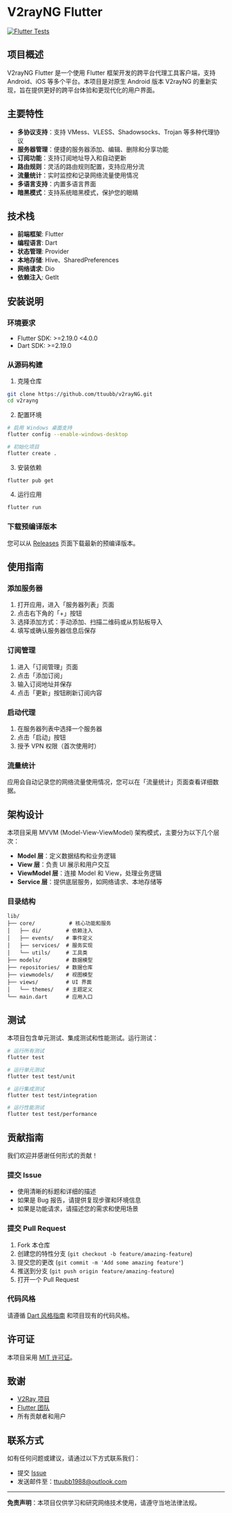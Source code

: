 # V2rayNG Flutter

[![Flutter Tests](https://github.com/yourusername/v2rayng/actions/workflows/flutter_tests.yml/badge.svg)](https://github.com/yourusername/v2rayng/actions/workflows/flutter_tests.yml)

## 项目概述

V2rayNG Flutter 是一个使用 Flutter 框架开发的跨平台代理工具客户端，支持 Android、iOS 等多个平台。本项目是对原生 Android 版本 V2rayNG 的重新实现，旨在提供更好的跨平台体验和更现代化的用户界面。

## 主要特性

- **多协议支持**：支持 VMess、VLESS、Shadowsocks、Trojan 等多种代理协议
- **服务器管理**：便捷的服务器添加、编辑、删除和分享功能
- **订阅功能**：支持订阅地址导入和自动更新
- **路由规则**：灵活的路由规则配置，支持应用分流
- **流量统计**：实时监控和记录网络流量使用情况
- **多语言支持**：内置多语言界面
- **暗黑模式**：支持系统暗黑模式，保护您的眼睛

## 技术栈

- **前端框架**: Flutter
- **编程语言**: Dart
- **状态管理**: Provider
- **本地存储**: Hive、SharedPreferences
- **网络请求**: Dio
- **依赖注入**: GetIt

## 安装说明

### 环境要求

- Flutter SDK: >=2.19.0 <4.0.0
- Dart SDK: >=2.19.0

### 从源码构建

1. 克隆仓库
```bash
git clone https://github.com/ttuubb/v2rayNG.git
cd v2rayng
```

2. 配置环境
```bash
# 启用 Windows 桌面支持
flutter config --enable-windows-desktop

# 初始化项目
flutter create .
```

3. 安装依赖
```bash
flutter pub get
```

4. 运行应用
```bash
flutter run
```

### 下载预编译版本

您可以从 [Releases](https://github.com/ttuubb/v2rayNG.git/releases) 页面下载最新的预编译版本。

## 使用指南

### 添加服务器

1. 打开应用，进入「服务器列表」页面
2. 点击右下角的「+」按钮
3. 选择添加方式：手动添加、扫描二维码或从剪贴板导入
4. 填写或确认服务器信息后保存

### 订阅管理

1. 进入「订阅管理」页面
2. 点击「添加订阅」
3. 输入订阅地址并保存
4. 点击「更新」按钮刷新订阅内容

### 启动代理

1. 在服务器列表中选择一个服务器
2. 点击「启动」按钮
3. 授予 VPN 权限（首次使用时）

### 流量统计

应用会自动记录您的网络流量使用情况，您可以在「流量统计」页面查看详细数据。

## 架构设计

本项目采用 MVVM (Model-View-ViewModel) 架构模式，主要分为以下几个层次：

- **Model 层**：定义数据结构和业务逻辑
- **View 层**：负责 UI 展示和用户交互
- **ViewModel 层**：连接 Model 和 View，处理业务逻辑
- **Service 层**：提供底层服务，如网络请求、本地存储等

### 目录结构

```
lib/
├── core/           # 核心功能和服务
│   ├── di/        # 依赖注入
│   ├── events/    # 事件定义
│   ├── services/  # 服务实现
│   └── utils/     # 工具类
├── models/        # 数据模型
├── repositories/  # 数据仓库
├── viewmodels/    # 视图模型
├── views/         # UI 界面
│   └── themes/    # 主题定义
└── main.dart      # 应用入口
```

## 测试

本项目包含单元测试、集成测试和性能测试。运行测试：

```bash
# 运行所有测试
flutter test

# 运行单元测试
flutter test test/unit

# 运行集成测试
flutter test test/integration

# 运行性能测试
flutter test test/performance
```

## 贡献指南

我们欢迎并感谢任何形式的贡献！

### 提交 Issue

- 使用清晰的标题和详细的描述
- 如果是 Bug 报告，请提供复现步骤和环境信息
- 如果是功能请求，请描述您的需求和使用场景

### 提交 Pull Request

1. Fork 本仓库
2. 创建您的特性分支 (`git checkout -b feature/amazing-feature`)
3. 提交您的更改 (`git commit -m 'Add some amazing feature'`)
4. 推送到分支 (`git push origin feature/amazing-feature`)
5. 打开一个 Pull Request

### 代码风格

请遵循 [Dart 风格指南](https://dart.dev/guides/language/effective-dart/style) 和项目现有的代码风格。

## 许可证

本项目采用 [MIT 许可证](LICENSE)。

## 致谢

- [V2Ray 项目](https://github.com/v2ray/v2ray-core)
- [Flutter 团队](https://flutter.dev/)
- 所有贡献者和用户

## 联系方式

如有任何问题或建议，请通过以下方式联系我们：

- 提交 [Issue](https://github.com/ttuubb/v2rayNG.git/issues)
- 发送邮件至：ttuubb1988@outlook.com

---

**免责声明**：本项目仅供学习和研究网络技术使用，请遵守当地法律法规。